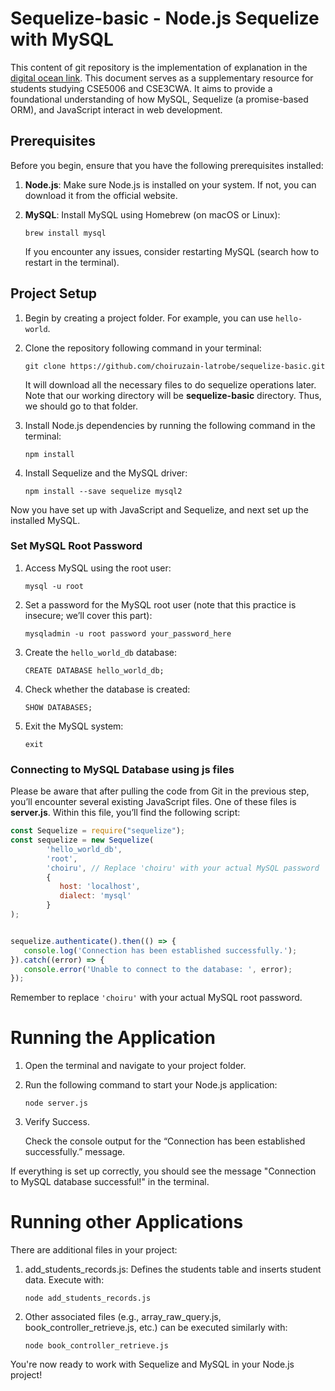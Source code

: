# Sequelize-basic - Node.js Sequelize with MySQL
This content of git repository is the implementation of explanation in the [digital ocean link](https://www.digitalocean.com/community/tutorials/how-to-use-sequelize-with-node-js-and-mysql).
This document serves as a supplementary resource for students studying CSE5006 and CSE3CWA. It aims to provide a foundational understanding of how MySQL, Sequelize (a promise-based ORM), and JavaScript interact in web development.

## Prerequisites
Before you begin, ensure that you have the following prerequisites installed:
1. **Node.js**: Make sure Node.js is installed on your system. If not, you can download it from the official website.
   
3. **MySQL**: Install MySQL using Homebrew (on macOS or Linux):
    ```
    brew install mysql
    ```
   If you encounter any issues, consider restarting MySQL (search how to restart in the terminal).

## Project Setup
1. Begin by creating a project folder. For example, you can use `hello-world`.
2. Clone the repository following command in your terminal:
    ```
    git clone https://github.com/choiruzain-latrobe/sequelize-basic.git
    ```
    It will download all the necessary files to do sequelize operations later. Note that our working directory will be **sequelize-basic** directory. Thus, we should go to that folder.

3. Install Node.js dependencies by running the following command in the terminal:
    ```
    npm install
    ```

4. Install Sequelize and the MySQL driver:
    ```
    npm install --save sequelize mysql2
    ```

Now you have set up with JavaScript and Sequelize, and next set up the installed MySQL.

### Set MySQL Root Password
1. Access MySQL using the root user:
    ```
    mysql -u root
    ```
2. Set a password for the MySQL root user (note that this practice is insecure; we’ll cover this part):
    ```
    mysqladmin -u root password your_password_here
    ```
3. Create the `hello_world_db` database:
    ```
    CREATE DATABASE hello_world_db;
    ```
4. Check whether the database is created:
    ```
    SHOW DATABASES;
    ```
5. Exit the MySQL system:
    ```
    exit
    ```

### Connecting to MySQL Database using js files
Please be aware that after pulling the code from Git in the previous step, you’ll encounter several existing JavaScript files. One of these files is **server.js**. Within this file, you’ll find the following script:

```javascript
const Sequelize = require("sequelize");
const sequelize = new Sequelize(
        'hello_world_db',
        'root',
        'choiru', // Replace 'choiru' with your actual MySQL password
        {
           host: 'localhost',
           dialect: 'mysql'
        }
);


sequelize.authenticate().then(() => {
   console.log('Connection has been established successfully.');
}).catch((error) => {
   console.error('Unable to connect to the database: ', error);
});
   ```

Remember to replace `'choiru'` with your actual MySQL root password.

# Running the Application
1. Open the terminal and navigate to your project folder.
2. Run the following command to start your Node.js application:
    ```
    node server.js
    ```
3. Verify Success.

   Check the console output for the “Connection has been established successfully.” message.

If everything is set up correctly, you should see the message "Connection to MySQL database successful!" in the terminal.

# Running other Applications
There are additional files in your project:
1. add_students_records.js: Defines the students table and inserts student data. Execute with:

    ```
    node add_students_records.js
    ```

2. Other associated files (e.g., array_raw_query.js, book_controller_retrieve.js, etc.) can be executed similarly with:

    ```
    node book_controller_retrieve.js
    ```

You're now ready to work with Sequelize and MySQL in your Node.js project!
